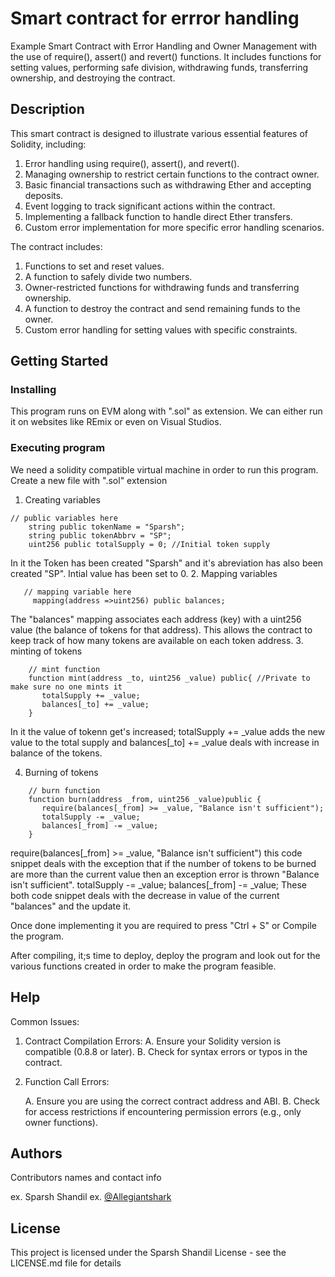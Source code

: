 # Smart contract for errror handling

Example Smart Contract with Error Handling and Owner Management with the use of require(), assert() and revert() functions. It includes
functions for setting values, performing safe division, withdrawing funds, transferring ownership, and destroying the contract.

## Description

This smart contract is designed to illustrate various essential features of Solidity, including:

1. Error handling using require(), assert(), and revert().
2. Managing ownership to restrict certain functions to the contract owner.
3. Basic financial transactions such as withdrawing Ether and accepting deposits.
4. Event logging to track significant actions within the contract.
5. Implementing a fallback function to handle direct Ether transfers.
6. Custom error implementation for more specific error handling scenarios.

The contract includes:

1. Functions to set and reset values.
2. A function to safely divide two numbers.
3. Owner-restricted functions for withdrawing funds and transferring ownership.
4. A function to destroy the contract and send remaining funds to the owner.
5. Custom error handling for setting values with specific constraints.


## Getting Started

### Installing

This program runs on EVM along with ".sol" as extension. We can either run it on websites like REmix or even on Visual Studios.

### Executing program

We need a solidity compatible virtual machine in order to run this program.
Create a new file with ".sol" extension

1. Creating variables
```
// public variables here
    string public tokenName = "Sparsh";
    string public tokenAbbrv = "SP";
    uint256 public totalSupply = 0; //Initial token supply
```
In it the Token has been created "Sparsh" and it's abreviation has also been created "SP". Intial value has been set to 0.
2. Mapping variables
```
   // mapping variable here
     mapping(address =>uint256) public balances;
```
The "balances" mapping associates each address (key) with a uint256 value (the balance of tokens for that address). This allows 
the contract to keep track of how many tokens are available on each token address.
3. minting of tokens
```
    // mint function
    function mint(address _to, uint256 _value) public{ //Private to make sure no one mints it
       totalSupply += _value;
       balances[_to] += _value;
    }
```
In it the value of tokenn get's increased;   totalSupply += _value adds the new value to the total supply and balances[_to] += _value 
deals with increase in balance of the tokens.

4. Burning of tokens
``` 
    // burn function
    function burn(address _from, uint256 _value)public { 
       require(balances[_from] >= _value, "Balance isn't sufficient");
       totalSupply -= _value;
       balances[_from] -= _value;
    }
```
require(balances[_from] >= _value, "Balance isn't sufficient") this code snippet deals with the exception that if the number of tokens to be 
burned are more than the current value then an exception error is thrown "Balance isn't sufficient". totalSupply -= _value; balances[_from] -= _value;
These both code snippet deals with the decrease in value of the current "balances" and the update it.



Once done implementing it you are required to press "Ctrl + S" or Compile the program.

After compiling, it;s time to deploy, deploy the program and look out for the various functions created in order to make the program feasible.



## Help

Common Issues:
 1. Contract Compilation Errors:
   A. Ensure your Solidity version is compatible (0.8.8 or later).
   B. Check for syntax errors or typos in the contract.

2. Function Call Errors:

   A. Ensure you are using the correct contract address and ABI.
   B. Check for access restrictions if encountering permission errors (e.g., only owner functions).


## Authors


Contributors names and contact info


ex. Sparsh Shandil 
ex. [@Allegiantshark](https://linktr.ee/allegiantshark)


## License

This project is licensed under the Sparsh Shandil License - see the LICENSE.md file for details
